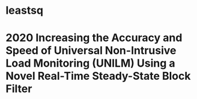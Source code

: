 # leastsq

# 2020 Increasing the Accuracy and Speed of Universal Non-Intrusive Load Monitoring (UNILM) Using a Novel Real-Time Steady-State Block Filter